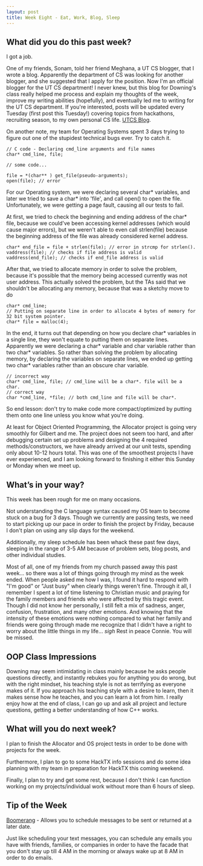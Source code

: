 ```yaml
---
layout: post 
title: Week Eight - Eat, Work, Blog, Sleep
---
```


What did you do this past week?
------
I got a job.

One of my friends, Sonam, told her friend Meghana, a UT CS blogger, that I wrote a blog. Apparently the department of CS was looking for another blogger, and she suggested that I apply for the position. Now I'm an official blogger for the UT CS department! I never knew, but this blog for Downing's class really helped me process and explain my thoughts of the week, improve my writing abilities (hopefully), and eventually led me to writing for the UT CS department. If you're interested, posts will be updated every Tuesday (first post this Tuesday!) covering topics from hackathons, recruiting season, to my own personal CS life. [UTCS Blog](http://www.cs.utexas.edu/blog).

On another note, my team for Operating Systems spent 3 days trying to figure out one of the stupidest technical bugs ever. Try to catch it.

	// C code - Declaring cmd_line arguments and file names 
	char* cmd_line, file;

	// some code...

	file = *(char** ) get_file(pseudo-arguments);
	open(file); // error

For our Operating system, we were declaring several char* variables, and later we tried to save a char* into 'file', and call open() to open the file. Unfortunately, we were getting a page fault, causing all our tests to fail.

At first, we tried to check the beginning and ending address of the char* file, because we could've been accessing kernel addresses (which would cause major errors), but we weren't able to even call strlen(file) because the beginning address of the file was already considered kernel address.

	char* end_file = file + strlen(file); // error in strcmp for strlen().
	vaddress(file); // checks if file address is valid
	vaddress(end_file); // checks if end_file address is valid

After that, we tried to allocate memory in order to solve the problem, because it's possible that the memory being accessed currently was not user address. This actually solved the problem, but the TAs said that we shouldn't be allocating any memory, because that was a sketchy move to do

	
	char* cmd_line;
	// Putting on separate line in order to allocate 4 bytes of memory for 32 bit system pointer.
	char* file = malloc(4);

In the end, it turns out that depending on how you declare char* variables in a single line, they won't equate to putting them on separate lines. Apparently we were declaring a char* variable and char variable rather than two char* variables. So rather than solving the problem by allocating memory, by declaring the variables on separate lines, we ended up getting two char* variables rather than an obscure char variable.

	// incorrect way
	char* cmd_line, file; // cmd_line will be a char*. file will be a char.
	// correct way
	char *cmd_line, *file; // both cmd_line and file will be char*.

So end lesson: don't try to make code more compact/optimized by putting them onto one line unless you know what you're doing.

At least for Object Oriented Programming, the Allocator project is going very smoothly for Gilbert and me. The project does not seem too hard, and after debugging certain set up problems and designing the 4 required methods/constructors, we have already arrived at our unit tests, spending only about 10-12 hours total. This was one of the smoothest projects I have ever experienced, and I am looking forward to finishing it either this Sunday or Monday when we meet up.

What’s in your way?
------
This week has been rough for me on many occasions.

Not understanding the C language syntax caused my OS team to become stuck on a bug for 3 days. Though we currently are passing tests, we need to start picking up our pace in order to finish the project by Friday, because I don't plan on using any slip days for the weekend.

Additionally, my sleep schedule has been whack these past few days, sleeping in the range of 3-5 AM because of problem sets, blog posts, and other individual studies.

Most of all, one of my friends from my church passed away this past week... so there was a lot of things going through my mind as the week ended. When people asked me how I was, I found it hard to respond with "I'm good" or "Just busy" when clearly things weren't fine. Through it all, I remember I spent a lot of time listening to Christian music and praying for the family members and friends who were affected by this tragic event. Though I did not know her personally, I still felt a mix of sadness, anger, confusion, frustration, and many other emotions. And knowing that the intensity of these emotions were nothing compared to what her family and friends were going through made me recognize that I didn't have a right to worry about the little things in my life... *sigh* Rest in peace Connie. You will be missed.

OOP Class Impressions
------
Downing may seem intimidating in class mainly because he asks people questions directly, and instantly rebukes you for anything you do wrong, but with the right mindset, his teaching style is not as terrifying as everyone makes of it. If you approach his teaching style with a desire to learn, then it makes sense how he teaches, and you can learn a lot from him. I really enjoy how at the end of class, I can go up and ask all project and lecture questions, getting a better understanding of how C++ works.

What will you do next week?
------
I plan to finish the Allocator and OS project tests in order to be done with projects for the week.

Furthermore, I plan to go to some HackTX info sessions and do some idea planning with my team in preparation for HackTX this coming weekend.

Finally, I plan to try and get some rest, because I don't think I can function working on my projects/individual work without more than 6 hours of sleep.

Tip of the Week
------
[Boomerang](https://chrome.google.com/webstore/detail/boomerang-for-gmail/mdanidgdpmkimeiiojknlnekblgmpdll?hl=en) - Allows you to schedule messages to be sent or returned at a later date.

Just like scheduling your text messages, you can schedule any emails you have with friends, families, or companies in order to have the facade that you don't stay up till 4 AM in the morning or always wake up at 8 AM in order to do emails.
